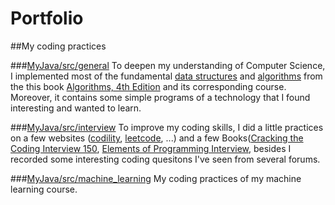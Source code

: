 Portfolio
=========

##My coding practices

###[MyJava/src/general](https://github.com/humpydonkey/Portfolio/tree/master/MyJava/src/general)
To deepen my understanding of Computer Science, I implemented most of the fundamental [data structures](https://github.com/humpydonkey/Portfolio/tree/master/MyJava/src/general/datastructure) and [algorithms](https://github.com/humpydonkey/Portfolio/tree/master/MyJava/src/general/algorithms) from the this book [Algorithms, 4th Edition](http://algs4.cs.princeton.edu/home/) and its corresponding course.
Moreover, it contains some simple programs of a technology that I found interesting and wanted to learn.

###[MyJava/src/interview](https://github.com/humpydonkey/Portfolio/tree/master/MyJava/src/interview)
To improve my coding skills, I did a little practices on a few websites ([codility](https://codility.com/programmers/), [leetcode](https://leetcode.com/), ...) and a few Books([Cracking the Coding Interview 150](http://www.amazon.com/gp/product/098478280X/), [Elements of Programming Interview](http://www.amazon.com/Elements-Programming-Interviews-Insiders-Guide/dp/1479274836), besides I recorded some interesting coding quesitons I've seen from several forums.

###[MyJava/src/machine_learning](https://github.com/humpydonkey/Portfolio/tree/master/MyJava/src/machine_learning)
My coding practices of my machine learning course.
